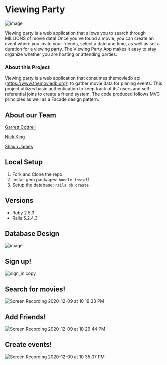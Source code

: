 # Viewing Party
![image](https://user-images.githubusercontent.com/58994078/101726384-accf9c00-3a6f-11eb-905d-cf1e51ccffe2.png)

Viewing party is a web application that allows you to search through MILLIONS of movie data! Once you've found a movie, you can create an event where you invite your friends, select a date and time, as well as set a duration for a viewing party. The Viewing Party App makes it easy to stay organize whether you are hosting or attending parties.

### About this Project

Viewing party is a web application that consumes themoviedb api (https://www.themoviedb.org/) to gather movie data for planing events. This project utilizes basic authentication to keep track of its' users and self-referential joins to create a friend system. The code produced follows MVC principles as well as a Facade design pattern.

## About our Team

[Garrett Cottrell](https://github.com/GarrettCottrell)

[Nick King](https://github.com/nmking22)

[Shaun James](https://github.com/shaundanejames)

## Local Setup

1. Fork and Clone the repo
2. Install gem packages: `bundle install`
3. Setup the database: `rails db:create`


## Versions

- Ruby 2.5.3
- Rails 5.2.4.3


## Database Design
![image](https://user-images.githubusercontent.com/58994078/101720185-29f41480-3a62-11eb-9a00-cac64e09234b.png)

## Sign up!
![sign_in copy](https://user-images.githubusercontent.com/58994078/101724655-56149300-3a6c-11eb-9eb3-29d7474a62b8.gif)

## Search for movies!
![Screen Recording 2020-12-09 at 10 19 33 PM](https://user-images.githubusercontent.com/58994078/101725081-2ca83700-3a6d-11eb-85e8-6b84c9c9d6a9.gif)

## Add Friends!
![Screen Recording 2020-12-09 at 10 29 44 PM](https://user-images.githubusercontent.com/58994078/101725832-97a63d80-3a6e-11eb-93be-2fa10eaed0aa.gif)

## Create events!
![Screen Recording 2020-12-09 at 10 35 07 PM](https://user-images.githubusercontent.com/58994078/101726076-126f5880-3a6f-11eb-963e-db8a1830d54c.gif)

